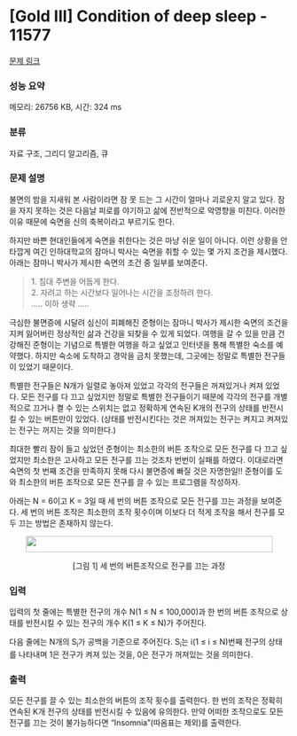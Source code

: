 # [Gold III] Condition of deep sleep - 11577 

[문제 링크](https://www.acmicpc.net/problem/11577) 

### 성능 요약

메모리: 26756 KB, 시간: 324 ms

### 분류

자료 구조, 그리디 알고리즘, 큐

### 문제 설명

<p>불면의 밤을 지새워 본 사람이라면 잠 못 드는 그 시간이 얼마나 괴로운지 알고 있다. 잠을 자지 못하는 것은 다음날 피로를 야기하고 삶에 전반적으로 악영향을 미친다. 이러한 이유 때문에 숙면을 신의 축복이라고 부르기도 한다.</p>

<p>하지만 바쁜 현대인들에게 숙면을 취한다는 것은 마냥 쉬운 일이 아니다. 이런 상황을 안타깝게 여긴 인하대학교의 잠마니 박사는 숙면을 취할 수 있는 몇 가지 조건을 제시했다. 아래는 잠마니 박사가 제시한 숙면의 조건 중 일부를 보여준다.</p>

<blockquote>
<p>1. 침대 주변을 어둡게 한다.<br>
2. 자려고 하는 시간보다 일어나는 시간을 조정하려 한다.<br>
..... 이하 생략 .....</p>
</blockquote>

<p>극심한 불면증에 시달려 심신이 피폐해진 준형이는 잠마니 박사가 제시한 숙면의 조건을 지켜 잃어버린 정상적인 삶과 건강을 되찾을 수 있게 되었다. 여행을 갈 수 있을 만큼 건강해진 준형이는 기념으로 특별한 여행을 하고 싶었고 인터넷을 통해 특별한 숙소를 예약했다. 하지만 숙소에 도착하고 경악을 금치 못했는데, 그곳에는 정말로 특별한 전구들이 있었기 때문이다.</p>

<p>특별한 전구들은 N개가 일렬로 놓아져 있었고 각각의 전구들은 꺼져있거나 켜져 있었다. 모든 전구를 다 끄고 싶었지만 정말로 특별한 전구들이기 때문에 각각의 전구를 개별적으로 끄거나 켤 수 있는 스위치는 없고 정확하게 연속된 K개의 전구의 상태를 반전시킬 수 있는 버튼만이 있었다. (상태를 반전시킨다는 것은 꺼져있는 전구는 켜지고 켜져있는 전구는 꺼지는 것을 의미한다.)</p>

<p>최대한 빨리 잠이 들고 싶었던 준형이는 최소한의 버튼 조작으로 모든 전구를 다 끄고 싶었지만 최소한은 고사하고 모든 전구를 끄는 것조차 번번이 실패를 하였다. 이대로라면 숙면의 첫 번째 조건을 만족하지 못해 다시 불면증에 빠질 것은 자명한일!! 준형이를 도와 최소한의 버튼 조작으로 모든 전구를 끌 수 있는 프로그램을 작성하자.</p>

<p>아래는 N = 6이고 K = 3일 때 세 번의 버튼 조작으로 모든 전구를 끄는 과정을 보여준다. 세 번의 버튼 조작은 최소한의 조작 횟수이며 이보다 더 적게 조작을 해서 전구를 모두 끄는 방법은 존재하지 않는다.</p>

<p style="text-align:center"><img alt="" src="https://onlinejudgeimages.s3-ap-northeast-1.amazonaws.com/problem/11577/1.png" style="height:29px; width:445px"></p>

<p style="text-align:center">[그림 1] 세 번의 버튼조작으로 전구를 끄는 과정</p>

### 입력 

 <p>입력의 첫 줄에는 특별한 전구의 개수 N(1 ≤ N ≤ 100,000)과 한 번의 버튼 조작으로 상태를 반전시킬 수 있는 전구의 개수 K(1 ≤ K ≤ N)가 주어진다.</p>

<p>다음 줄에는 N개의 S<sub>i</sub>가 공백을 기준으로 주어진다. S<sub>i</sub>는 i(1 ≤ i ≤ N)번째 전구의 상태를 나타내며 1은 전구가 켜져 있는 것을, 0은 전구가 꺼져있는 것을 의미한다. </p>

### 출력 

 <p>모든 전구를 끌 수 있는 최소한의 버튼의 조작 횟수를 출력한다. 한 번의 조작은 정확히 연속된 K개 전구의 상태를 반전시킬 수 있음에 유의한다. 만약 어떠한 조작으로도 모든 전구를 끄는 것이 불가능하다면 “Insomnia”(따옴표는 제외)를 출력한다.</p>

